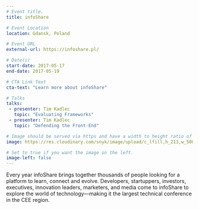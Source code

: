 ```yaml
---
# Event title.
title: infoShare

# Event Location
location: Gdansk, Poland

# Event URL
external-url: https://infoshare.pl/

# Date(s)
start-date: 2017-05-17
end-date: 2017-05-19

# CTA Link Text
cta-text: "Learn more about infoShare"

# Talks
talks:
 - presenter: Tim Kadlec
   topic: "Evaluating Frameworks"
 - presenter: Tim Kadlec
   topic: "Defending the Front-End"

# Image should be served via https and have a width to height ratio of ~2.34
image: https://res.cloudinary.com/snyk/image/upload/c_lfill,h_213,w_500/v1491879129/infoshare.jpg

# Set to true if you want the image on the left.
image-left: false
---
```


Every year infoShare brings together thousands of people looking for a platform to learn, connect and evolve. Developers, startuppers, investors, executives, innovation leaders, marketers, and media come to infoShare to explore the world of technology—making it the largest technical conference in the CEE region.
